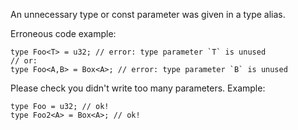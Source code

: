 An unnecessary type or const parameter was given in a type alias.

Erroneous code example:

```compile_fail,E0091
type Foo<T> = u32; // error: type parameter `T` is unused
// or:
type Foo<A,B> = Box<A>; // error: type parameter `B` is unused
```

Please check you didn't write too many parameters. Example:

```
type Foo = u32; // ok!
type Foo2<A> = Box<A>; // ok!
```
